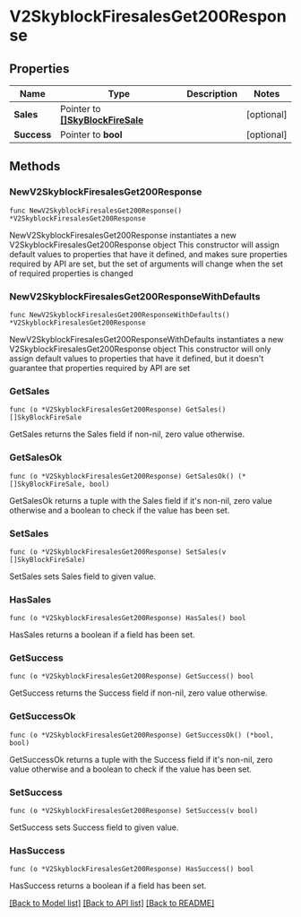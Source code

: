 # V2SkyblockFiresalesGet200Response

## Properties

Name | Type | Description | Notes
------------ | ------------- | ------------- | -------------
**Sales** | Pointer to [**[]SkyBlockFireSale**](SkyBlockFireSale.md) |  | [optional] 
**Success** | Pointer to **bool** |  | [optional] 

## Methods

### NewV2SkyblockFiresalesGet200Response

`func NewV2SkyblockFiresalesGet200Response() *V2SkyblockFiresalesGet200Response`

NewV2SkyblockFiresalesGet200Response instantiates a new V2SkyblockFiresalesGet200Response object
This constructor will assign default values to properties that have it defined,
and makes sure properties required by API are set, but the set of arguments
will change when the set of required properties is changed

### NewV2SkyblockFiresalesGet200ResponseWithDefaults

`func NewV2SkyblockFiresalesGet200ResponseWithDefaults() *V2SkyblockFiresalesGet200Response`

NewV2SkyblockFiresalesGet200ResponseWithDefaults instantiates a new V2SkyblockFiresalesGet200Response object
This constructor will only assign default values to properties that have it defined,
but it doesn't guarantee that properties required by API are set

### GetSales

`func (o *V2SkyblockFiresalesGet200Response) GetSales() []SkyBlockFireSale`

GetSales returns the Sales field if non-nil, zero value otherwise.

### GetSalesOk

`func (o *V2SkyblockFiresalesGet200Response) GetSalesOk() (*[]SkyBlockFireSale, bool)`

GetSalesOk returns a tuple with the Sales field if it's non-nil, zero value otherwise
and a boolean to check if the value has been set.

### SetSales

`func (o *V2SkyblockFiresalesGet200Response) SetSales(v []SkyBlockFireSale)`

SetSales sets Sales field to given value.

### HasSales

`func (o *V2SkyblockFiresalesGet200Response) HasSales() bool`

HasSales returns a boolean if a field has been set.

### GetSuccess

`func (o *V2SkyblockFiresalesGet200Response) GetSuccess() bool`

GetSuccess returns the Success field if non-nil, zero value otherwise.

### GetSuccessOk

`func (o *V2SkyblockFiresalesGet200Response) GetSuccessOk() (*bool, bool)`

GetSuccessOk returns a tuple with the Success field if it's non-nil, zero value otherwise
and a boolean to check if the value has been set.

### SetSuccess

`func (o *V2SkyblockFiresalesGet200Response) SetSuccess(v bool)`

SetSuccess sets Success field to given value.

### HasSuccess

`func (o *V2SkyblockFiresalesGet200Response) HasSuccess() bool`

HasSuccess returns a boolean if a field has been set.


[[Back to Model list]](../README.md#documentation-for-models) [[Back to API list]](../README.md#documentation-for-api-endpoints) [[Back to README]](../README.md)


